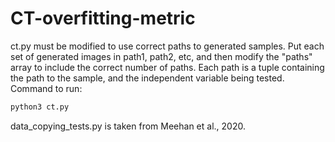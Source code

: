 # CT-overfitting-metric

ct.py must be modified to use correct paths to generated samples. Put each set of generated images in path1, path2, etc, and then modify the "paths" array to include the correct number of paths. Each path is a tuple
containing the path to the sample, and the independent variable being tested. 
Command to run:
```bash
python3 ct.py
```
data_copying_tests.py is taken from Meehan et al., 2020.
